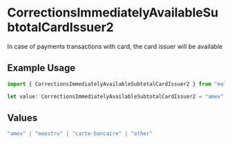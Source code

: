 # CorrectionsImmediatelyAvailableSubtotalCardIssuer2

In case of payments transactions with card, the card issuer will be available

## Example Usage

```typescript
import { CorrectionsImmediatelyAvailableSubtotalCardIssuer2 } from "mollie-api-typescript/models/operations";

let value: CorrectionsImmediatelyAvailableSubtotalCardIssuer2 = "amex";
```

## Values

```typescript
"amex" | "maestro" | "carte-bancaire" | "other"
```